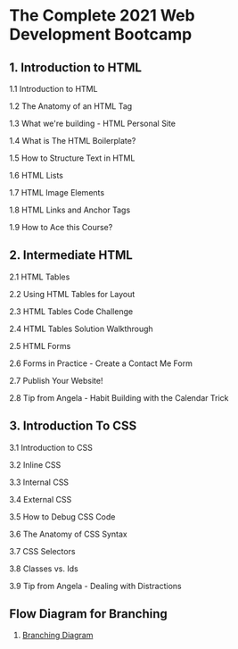 # The Complete 2021 Web Development Bootcamp

## 1. Introduction to HTML

1.1 Introduction to HTML

1.2 The Anatomy of an HTML Tag

1.3 What we're building - HTML Personal Site

1.4 What is The HTML Boilerplate?

1.5 How to Structure Text in HTML

1.6 HTML Lists

1.7 HTML Image Elements

1.8 HTML Links and Anchor Tags

1.9 How to Ace this Course?

## 2. Intermediate HTML

2.1 HTML Tables

2.2 Using HTML Tables for Layout

2.3 HTML Tables Code Challenge

2.4 HTML Tables Solution Walkthrough

2.5 HTML Forms

2.6 Forms in Practice - Create a Contact Me Form

2.7 Publish Your Website!

2.8 Tip from Angela - Habit Building with the Calendar Trick

## 3. Introduction To CSS

3.1 Introduction to CSS

3.2 Inline CSS

3.3 Internal CSS

3.4 External CSS

3.5 How to Debug CSS Code

3.6 The Anatomy of CSS Syntax

3.7 CSS Selectors

3.8 Classes vs. Ids

3.9 Tip from Angela - Dealing with Distractions

## Flow Diagram for Branching

1. [Branching Diagram](https://app.diagrams.net/#G1kxfAaGAP3mLu0OlJ0R6ky0uNVwtAB5Fe)
